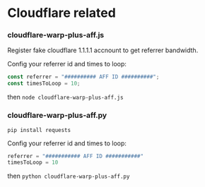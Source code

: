 # Cloudflare related

### cloudflare-warp-plus-aff.js
Register fake cloudflare 1.1.1.1 accnount to get referrer bandwidth.

Config your referrer id and times to loop:
```javascript
const referrer = "########## AFF ID ##########";
const timesToLoop = 10;
```
then `node cloudflare-warp-plus-aff.js`

### cloudflare-warp-plus-aff.py

`pip install requests`

Config your referrer id and times to loop:
```python
referrer = "########### AFF ID ###########"
timesToLoop = 10
```
then `python cloudflare-warp-plus-aff.py`